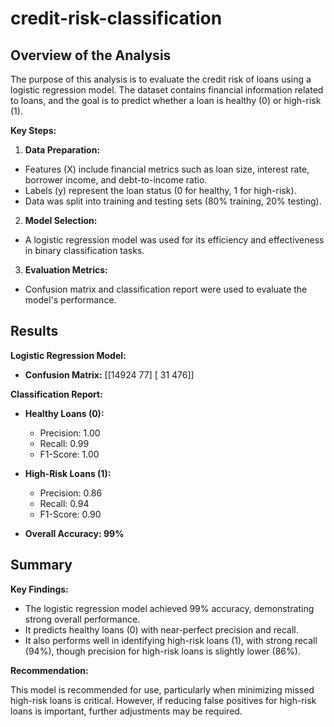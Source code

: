 # credit-risk-classification

## Overview of the Analysis

The purpose of this analysis is to evaluate the credit risk of loans using a logistic regression model. The dataset contains financial information related to loans, and the goal is to predict whether a loan is healthy (0) or high-risk (1).

**Key Steps:**

1. **Data Preparation:**

- Features (X) include financial metrics such as loan size, interest rate, borrower income, and debt-to-income ratio.
- Labels (y) represent the loan status (0 for healthy, 1 for high-risk).
- Data was split into training and testing sets (80% training, 20% testing).

2. **Model Selection:**

- A logistic regression model was used for its efficiency and effectiveness in binary classification tasks.

3. **Evaluation Metrics:**

- Confusion matrix and classification report were used to evaluate the model's performance.

## Results

**Logistic Regression Model:**

- **Confusion Matrix:**
[[14924    77]
 [   31   476]]

**Classification Report:**

- **Healthy Loans (0):**
    - Precision: 1.00
    - Recall: 0.99
    - F1-Score: 1.00
      
- **High-Risk Loans (1):**
    - Precision: 0.86
    - Recall: 0.94
    - F1-Score: 0.90
      
- **Overall Accuracy: 99%**

## Summary

**Key Findings:**

- The logistic regression model achieved 99% accuracy, demonstrating strong overall performance.
- It predicts healthy loans (0) with near-perfect precision and recall.
- It also performs well in identifying high-risk loans (1), with strong recall (94%), though precision for high-risk loans is slightly lower (86%).

**Recommendation:**

This model is recommended for use, particularly when minimizing missed high-risk loans is critical. However, if reducing false positives for high-risk loans is important, further adjustments may be required.